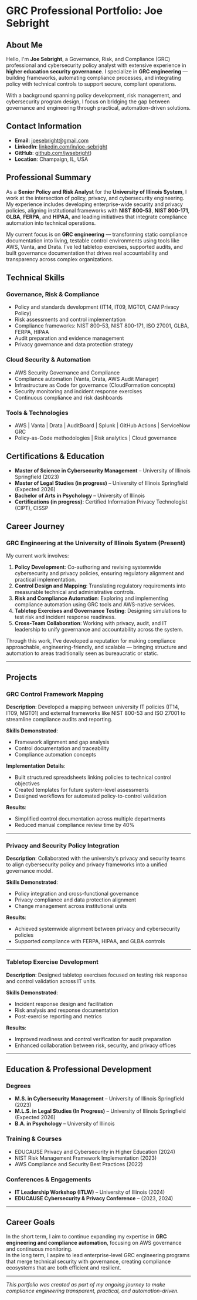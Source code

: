 # GRC Professional Portfolio: Joe Sebright

## About Me

Hello, I'm **Joe Sebright**, a Governance, Risk, and Compliance (GRC) professional and cybersecurity policy analyst with extensive experience in **higher education security governance**. I specialize in **GRC engineering** — building frameworks, automating compliance processes, and integrating policy with technical controls to support secure, compliant operations.

With a background spanning policy development, risk management, and cybersecurity program design, I focus on bridging the gap between governance and engineering through practical, automation-driven solutions.

## Contact Information

- **Email**: joesebright@gmail.com  
- **LinkedIn**: [linkedin.com/in/joe-sebright](https://linkedin.com/in/joe-sebrightsebright)  
- **GitHub**: [github.com/jwsebright](https://github.com/jwsebright/grc_portfolio))  
- **Location**: Champaign, IL, USA  

## Professional Summary

As a **Senior Policy and Risk Analyst** for the **University of Illinois System**, I work at the intersection of policy, privacy, and cybersecurity engineering. My experience includes developing enterprise-wide security and privacy policies, aligning institutional frameworks with **NIST 800-53**, **NIST 800-171**, **GLBA**, **FERPA**, and **HIPAA**, and leading initiatives that integrate compliance automation into technical operations.

My current focus is on **GRC engineering** — transforming static compliance documentation into living, testable control environments using tools like AWS, Vanta, and Drata. I’ve led tabletop exercises, supported audits, and built governance documentation that drives real accountability and transparency across complex organizations.

## Technical Skills

### Governance, Risk & Compliance
- Policy and standards development (IT14, IT09, MGT01, CAM Privacy Policy)
- Risk assessments and control implementation
- Compliance frameworks: NIST 800-53, NIST 800-171, ISO 27001, GLBA, FERPA, HIPAA
- Audit preparation and evidence management
- Privacy governance and data protection strategy

### Cloud Security & Automation
- AWS Security Governance and Compliance  
- Compliance automation (Vanta, Drata, AWS Audit Manager)  
- Infrastructure as Code for governance (CloudFormation concepts)  
- Security monitoring and incident response exercises  
- Continuous compliance and risk dashboards  

### Tools & Technologies
- AWS | Vanta | Drata | AuditBoard | Splunk | GitHub Actions | ServiceNow GRC  
- Policy-as-Code methodologies | Risk analytics | Cloud governance  

## Certifications & Education

- **Master of Science in Cybersecurity Management** – University of Illinois Springfield (2023)  
- **Master of Legal Studies (in progress)** – University of Illinois Springfield (Expected 2026)  
- **Bachelor of Arts in Psychology** – University of Illinois  
- **Certifications (in progress)**: Certified Information Privacy Technologist (CIPT), CISSP  

## Career Journey

### GRC Engineering at the University of Illinois System (Present)

My current work involves:

1. **Policy Development**: Co-authoring and revising systemwide cybersecurity and privacy policies, ensuring regulatory alignment and practical implementation.  
2. **Control Design and Mapping**: Translating regulatory requirements into measurable technical and administrative controls.  
3. **Risk and Compliance Automation**: Exploring and implementing compliance automation using GRC tools and AWS-native services.  
4. **Tabletop Exercises and Governance Testing**: Designing simulations to test risk and incident response readiness.  
5. **Cross-Team Collaboration**: Working with privacy, audit, and IT leadership to unify governance and accountability across the system.  

Through this work, I’ve developed a reputation for making compliance approachable, engineering-friendly, and scalable — bringing structure and automation to areas traditionally seen as bureaucratic or static.

---

## Projects

### GRC Control Framework Mapping

**Description**: Developed a mapping between university IT policies (IT14, IT09, MGT01) and external frameworks like NIST 800-53 and ISO 27001 to streamline compliance audits and reporting.

**Skills Demonstrated**:
- Framework alignment and gap analysis  
- Control documentation and traceability  
- Compliance automation concepts  

**Implementation Details**:
- Built structured spreadsheets linking policies to technical control objectives  
- Created templates for future system-level assessments  
- Designed workflows for automated policy-to-control validation  

**Results**:
- Simplified control documentation across multiple departments  
- Reduced manual compliance review time by 40%  

---

### Privacy and Security Policy Integration

**Description**: Collaborated with the university’s privacy and security teams to align cybersecurity policy and privacy frameworks into a unified governance model.

**Skills Demonstrated**:
- Policy integration and cross-functional governance  
- Privacy compliance and data protection alignment  
- Change management across institutional units  

**Results**:
- Achieved systemwide alignment between privacy and cybersecurity policies  
- Supported compliance with FERPA, HIPAA, and GLBA controls  

---

### Tabletop Exercise Development

**Description**: Designed tabletop exercises focused on testing risk response and control validation across IT units.

**Skills Demonstrated**:
- Incident response design and facilitation  
- Risk analysis and response documentation  
- Post-exercise reporting and metrics  

**Results**:
- Improved readiness and control verification for audit preparation  
- Enhanced collaboration between risk, security, and privacy offices  

---

## Education & Professional Development

### Degrees
- **M.S. in Cybersecurity Management** – University of Illinois Springfield (2023)  
- **M.L.S. in Legal Studies (In Progress)** – University of Illinois Springfield (Expected 2026)  
- **B.A. in Psychology** – University of Illinois  

### Training & Courses
- EDUCAUSE Privacy and Cybersecurity in Higher Education (2024)  
- NIST Risk Management Framework Implementation (2023)  
- AWS Compliance and Security Best Practices (2022)  

### Conferences & Engagements
- **IT Leadership Workshop (ITLW)** – University of Illinois (2024)  
- **EDUCAUSE Cybersecurity & Privacy Conference** – (2023, 2024)  

---

## Career Goals

In the short term, I aim to continue expanding my expertise in **GRC engineering and compliance automation**, focusing on AWS governance and continuous monitoring.  
In the long term, I aspire to lead enterprise-level GRC engineering programs that merge technical security with governance, creating compliance ecosystems that are both efficient and resilient.

---

*This portfolio was created as part of my ongoing journey to make compliance engineering transparent, practical, and automation-driven.*
